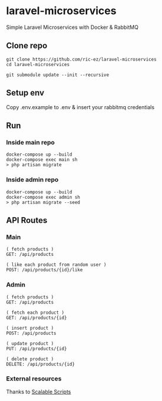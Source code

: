 # laravel-microservices
Simple Laravel Microservices with Docker & RabbitMQ

## Clone repo

```
git clone https://github.com/ric-ez/laravel-microservices
cd laravel-microservices

git submodule update --init --recursive
```

## Setup env

Copy .env.example to .env & insert your rabbitmq credentials

## Run

### Inside main repo
```
docker-compose up --build
docker-compose exec main sh
> php artisan migrate
```

### Inside admin repo
```
docker-compose up --build
docker-compose exec admin sh
> php artisan migrate --seed
```

## API Routes

### Main
```
( fetch products )
GET: /api/products

( like each product from random user )
POST: /api/products/{id}/like 
```
### Admin
```
( fetch products )
GET: /api/products

( fetch each product )
GET: /api/products/{id}

( insert product )
POST: /api/products

( update product )
PUT: /api/products/{id}

( delete product )
DELETE: /api/products/{id}
```

### External resources
Thanks to [Scalable Scripts](https://www.youtube.com/playlist?list=PLlameCF3cMEvU6Z_I2miuH7s5IJA_Kagp)
